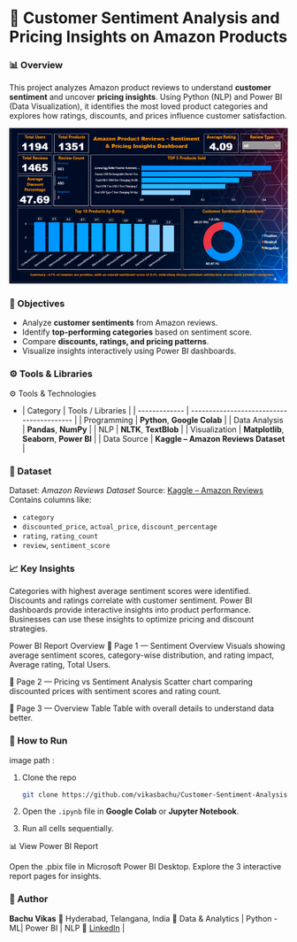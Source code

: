 # 🧠 Customer Sentiment Analysis and Pricing Insights on Amazon Products

### 📊 Overview

This project analyzes Amazon product reviews to understand **customer sentiment** and uncover **pricing insights**.
Using Python (NLP) and Power BI (Data Visualization), it identifies the most loved product categories and explores how ratings, discounts, and prices influence customer satisfaction.

![Overview](OVERVIEW.png)

### 🧩 Objectives

* Analyze **customer sentiments** from Amazon reviews.
* Identify **top-performing categories** based on sentiment score.
* Compare **discounts, ratings, and pricing patterns**.
* Visualize insights interactively using Power BI dashboards.
### ⚙️ Tools & Libraries

⚙️ Tools & Technologies
* | Category      | Tools / Libraries                         |
| ------------- | ----------------------------------------- |
| Programming   | **Python**, **Google Colab**              |
| Data Analysis | **Pandas**, **NumPy**                     |
| NLP           | **NLTK**, **TextBlob**                    |
| Visualization | **Matplotlib**, **Seaborn**, **Power BI** |
| Data Source   | **Kaggle – Amazon Reviews Dataset**       |


### 📁 Dataset

Dataset: *Amazon Reviews Dataset*
Source: [Kaggle – Amazon Reviews](https://www.kaggle.com/datasets/karkavelrajaj/amazon-sales-dataset)
Contains columns like:

* `category`
* `discounted_price`, `actual_price`, `discount_percentage`
* `rating`, `rating_count`
* `review`, `sentiment_score`

### 📈 Key Insights

Categories with highest average sentiment scores were identified.
Discounts and ratings correlate with customer sentiment.
Power BI dashboards provide interactive insights into product performance.
Businesses can use these insights to optimize pricing and discount strategies.

Power BI Report Overview
📍 Page 1 — Sentiment Overview
Visuals showing average sentiment scores, category-wise distribution, and rating impact, Average rating, Total Users.

📍 Page 2 — Pricing vs Sentiment Analysis
Scatter chart comparing discounted prices with sentiment scores and rating count.

📍 Page 3 — Overview Table
Table with overall details to understand data better.
### 🚀 How to Run

image path : 

1. Clone the repo

   ```bash
   git clone https://github.com/vikasbachu/Customer-Sentiment-Analysis-and-Pricing-Insights-on-Amazon-Products.git

   ```
2. Open the `.ipynb` file in **Google Colab** or **Jupyter Notebook**.
3. Run all cells sequentially.

📊 View Power BI Report

Open the .pbix file in Microsoft Power BI Desktop.
Explore the 3 interactive report pages for insights.

### 🧾 Author
**Bachu Vikas**
📍 Hyderabad, Telangana, India
💼 Data & Analytics | Python - ML| Power BI | NLP
🔗 [LinkedIn](https://www.linkedin.com/in/bachu-vikas) | 

